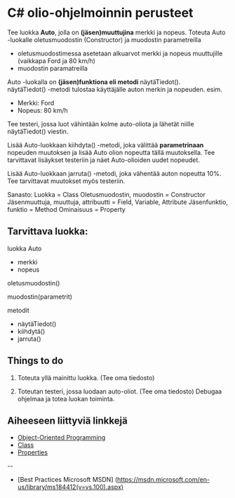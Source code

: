 # C# olio-ohjelmoinnin perusteet

Tee luokka **Auto**, jolla on **(jäsen)muuttujina** merkki ja nopeus. 
Toteuta Auto -luokalle oletusmuodostin (Constructor) ja muodostin parametreilla 
- oletusmuodostimessa asetetaan alkuarvot merkki ja nopeus muuttujille (vaikkapa Ford ja 80 km/h)
- muodostin paramatreilla

Auto -luokalla on **(jäsen)funktiona eli metodi** näytäTiedot().  
näytäTiedot() -metodi tulostaa käyttäjälle auton merkin ja nopeuden. 
esim. 
* Merkki: Ford
* Nopeus: 80 km/h

Tee testeri, jossa luot vähintään kolme auto-oliota ja lähetät niille näytäTiedot() viestin.

Lisää Auto-luokkaan kiihdyta() -metodi, joka välittää **parametrinaan** nopeuden muutoksen ja 
lisää Auto olion nopeutta tällä muutoksella. Tee tarvittavat lisäykset testeriin ja näet Auto-olioiden uudet nopeudet.

Lisää Auto-luokkaan jarruta() -metodi, joka vähentää auton nopeutta 10%. Tee tarvittavat muutokset myös testeriin.

Sanasto:
Luokka = Class
Oletusmuodostin, muodostin = Constructor
Jäsenmuuttuja, muuttuja, attribuutti = Field, Variable, Attribute
Jäsenfunktio, funktio = Method
Ominaisuus = Property

## Tarvittava luokka:

luokka Auto
- merkki
- nopeus

oletusmuodostin()

muodostin(parametrit)

metodit
- näytäTiedot()
- kiihdytä()
- jarruta()


## Things to do

1. Toteuta yllä mainittu luokka. (Tee oma tiedosto)

2. Toteutan testeri, jossa luodaan auto-oliot. (Tee oma tiedosto)
Debugaa ohjelmaa ja totea luokan toiminta.


## Aiheeseen liittyviä linkkejä

- [Object-Oriented Programming](https://msdn.microsoft.com/en-us/library/mt656686.aspx)
- [Class](https://msdn.microsoft.com/en-us/library/x9afc042.aspx)
- [Properties](https://msdn.microsoft.com/en-us/library/x9fsa0sw.aspx)

--

- [Best Practices Microsoft MSDN] (https://msdn.microsoft.com/en-us/library/ms184412(v=vs.100).aspx)
